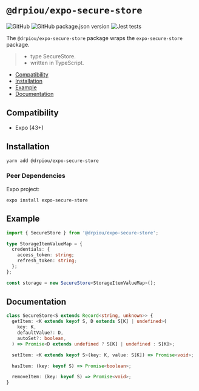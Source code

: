 # `@drpiou/expo-secure-store`

![GitHub](https://img.shields.io/github/license/drpiou/expo-secure-storage)
![GitHub package.json version](https://img.shields.io/github/package-json/v/drpiou/expo-secure-storage)
![Jest tests](https://img.shields.io/badge/stage-experimental-important)

The `@drpiou/expo-secure-store` package wraps the `expo-secure-store` package.

> - type SecureStore.
> - written in TypeScript.

<!--ts-->

- [Compatibility](#compatibility)
- [Installation](#installation)
- [Example](#example)
- [Documentation](#documentation)

<!--te-->

## Compatibility

- Expo (43+)

## Installation

```shell
yarn add @drpiou/expo-secure-store
```

### Peer Dependencies

Expo project:

```shell
expo install expo-secure-store
```

## Example

```typescript
import { SecureStore } from '@drpiou/expo-secure-store';

type StorageItemValueMap = {
  credentials: {
    access_token: string;
    refresh_token: string;
  };
};

const storage = new SecureStore<StorageItemValueMap>();
```

## Documentation

```typescript
class SecureStore<S extends Record<string, unknown>> {
  getItem: <K extends keyof S, D extends S[K] | undefined>(
    key: K,
    defaultValue?: D,
    autoSet?: boolean,
  ) => Promise<D extends undefined ? S[K] | undefined : S[K]>;

  setItem: <K extends keyof S>(key: K, value: S[K]) => Promise<void>;

  hasItem: (key: keyof S) => Promise<boolean>;

  removeItem: (key: keyof S) => Promise<void>;
}
```
